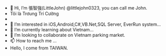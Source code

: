 - 👋 Hi, I’m 張智強(LittleJohn) @littlejohn0323, you can call me John.
- Tôi là Trơung Trí Cường
-  
- 👀 I’m interested in iOS,Android,C#,VB.Net,SQL Server, EverRun system...
- 🌱 I’m currently learning about Vietnam...
- 💞️ I’m looking to collaborate on Vietnam parking market.
- 📫 How to reach me ...
- Hello, I come from TAIWAN.

<!---
littlejohn0323/littlejohn0323 is a ✨ special ✨ repository because its `README.md` (this file) appears on your GitHub profile.
You can click the Preview link to take a look at your changes.
--->
